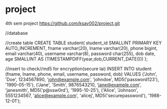 # project
4th sem project
https://github.com/ksav002/project.git

//database 

//create table
CREATE TABLE student(
	student_id SMALLINT PRIMARY KEY AUTO_INCREMENT,
	fname varchar(20),
    lname varchar(20),
    phone bigint,
    email varchar(40),
    username varchar(8),
    password char(255),
    dob date,
    age SMALLINT AS (TIMESTAMPDIFF(year,dob,CURRENT_DATE()))
);

//insert to check//md5 for encryption(secure lai)
INSERT INTO student (fname, lname, phone, email, username, password, dob)
VALUES 
    ('John', 'Doe', 1234567890, 'john@example.com', 'johndoe', MD5('password123'), '1990-05-15'),
    ('Jane', 'Smith', 9876543210, 'jane@example.com', 'janesmith', MD5('p@ssw0rd'), '1995-10-25'),
    ('Alice', 'Johnson', 5551234567, 'alice@example.com', 'alicej', MD5('securepassword'), '1988-12-01');

